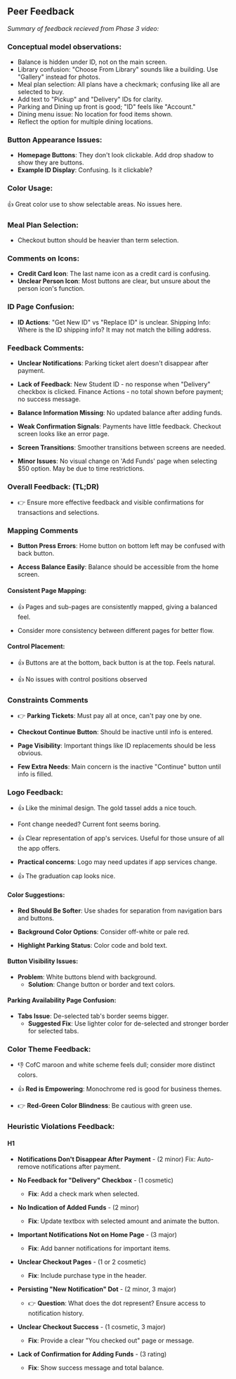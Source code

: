 ## Peer Feedback

_Summary of feedback recieved from Phase 3 video:_

### Conceptual model observations:

* Balance is hidden under ID, not on the main screen.
* Library confusion: "Choose From Library" sounds like a building. Use "Gallery" instead for photos.
* Meal plan selection: All plans have a checkmark; confusing like all are selected to buy.
* Add text to "Pickup" and "Delivery" IDs for clarity.
* Parking and Dining up front is good; "ID" feels like "Account."
* Dining menu issue: No location for food items shown.
* Reflect the option for multiple dining locations.

### Button Appearance Issues:

* **Homepage Buttons**: They don't look clickable. Add drop shadow to show they are buttons.
* **Example ID Display**: Confusing. Is it clickable?

### Color Usage:

:+1: Great color use to show selectable areas. No issues here.

### Meal Plan Selection:

* Checkout button should be heavier than term selection.

### Comments on Icons:

* **Credit Card Icon**: The last name icon as a credit card is confusing.
* **Unclear Person Icon**: Most buttons are clear, but unsure about the person icon's function.

### ID Page Confusion:

* **ID Actions**: "Get New ID" vs "Replace ID" is unclear.
Shipping Info: Where is the ID shipping info? It may not match the billing address.

### Feedback Comments:

* **Unclear Notifications**: Parking ticket alert doesn't disappear after payment.

* **Lack of Feedback**: New Student ID - no response when "Delivery" checkbox is clicked. Finance Actions - no total shown before payment; no success message.

* **Balance Information Missing**: No updated balance after adding funds.

* **Weak Confirmation Signals**: Payments have little feedback. Checkout screen looks like an error page.

* **Screen Transitions**: Smoother transitions between screens are needed.

* **Minor Issues**: No visual change on 'Add Funds' page when selecting $50 option. May be due to time restrictions.

### Overall Feedback: (TL;DR) 

* :point_right: Ensure more effective feedback and visible confirmations for transactions and selections.

### Mapping Comments

* **Button Press Errors**: Home button on bottom left may be confused with back button.

* **Access Balance Easily**: Balance should be accessible from the home screen.

#### Consistent Page Mapping:

* :+1: Pages and sub-pages are consistently mapped, giving a balanced feel.

* Consider more consistency between different pages for better flow.

#### Control Placement:

* :+1: Buttons are at the bottom, back button is at the top. Feels natural.

* :+1: No issues with control positions observed

### Constraints Comments

* :point_right: **Parking Tickets**: Must pay all at once, can't pay one by one.

* **Checkout Continue Button**: Should be inactive until info is entered.

* **Page Visibility**: Important things like ID replacements should be less obvious.

* **Few Extra Needs**: Main concern is the inactive "Continue" button until info is filled.

### Logo Feedback:

* :+1: Like the minimal design. The gold tassel adds a nice touch.

* Font change needed? Current font seems boring.

* :+1: Clear representation of app's services. Useful for those unsure of all the app offers.

* **Practical concerns**: Logo may need updates if app services change.

* :+1: The graduation cap looks nice.


#### Color Suggestions:

* **Red Should Be Softer**: Use shades for separation from navigation bars and buttons.

* **Background Color Options**: Consider off-white or pale red.

* **Highlight Parking Status**: Color code and bold text.

#### Button Visibility Issues:

* **Problem**: White buttons blend with background.
    * **Solution**: Change button or border and text colors.

#### Parking Availability Page Confusion:

* **Tabs Issue**: De-selected tab's border seems bigger.
    * **Suggested Fix**: Use lighter color for de-selected and stronger border for selected tabs.

### Color Theme Feedback:

* :-1: CofC maroon and white scheme feels dull; consider more distinct colors.

* :+1: **Red is Empowering**: Monochrome red is good for business themes.

* :point_right: **Red-Green Color Blindness**: Be cautious with green use.

### Heuristic Violations Feedback:

#### H1

* **Notifications Don't Disappear After Payment** - (2 minor)
Fix: Auto-remove notifications after payment.

* **No Feedback for "Delivery" Checkbox** - (1 cosmetic)
    * **Fix**: Add a check mark when selected.

* **No Indication of Added Funds** - (2 minor)
    * **Fix**: Update textbox with selected amount and animate the button.

* **Important Notifications Not on Home Page** - (3 major)
    * **Fix**: Add banner notifications for important items.

* **Unclear Checkout Pages** - (1 or 2 cosmetic)
    * **Fix**: Include purchase type in the header.

* **Persisting "New Notification" Dot** - (2 minor, 3 major)
  * :point_right: **Question**: What does the dot represent? Ensure access to notification history.

* **Unclear Checkout Success** - (1 cosmetic, 3 major)
    * **Fix**: Provide a clear "You checked out" page or message.

* **Lack of Confirmation for Adding Funds** - (3 rating)
    * **Fix**: Show success message and total balance.